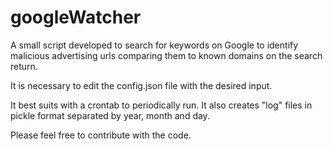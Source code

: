 # googleWatcher
A small script developed to search for keywords on Google to identify malicious advertising urls comparing them to known domains on the search return.

It is necessary to edit the config.json file with the desired input.

It best suits with a crontab to periodically run. It also creates "log" files in pickle format separated by year, month and day.

Please feel free to contribute with the code.
